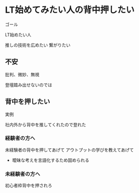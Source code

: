 # LT始めてみたい人の背中押したい

ゴール

LT始めたい人

推しの技術を広めたい
繋がりたい

## 不安

批判、微妙、無視

登壇踏み出せないのでは

## 背中を押したい

実例

社内外から背中を推してくれたので登れた

### 経験者の方へ

未経験者の背中を押してあげて
アウトプットの学びを教えてあげて
- 曖昧な考えを言語化するため固められる

### 未経験者の方へ

初心者枠背中を押されろ
